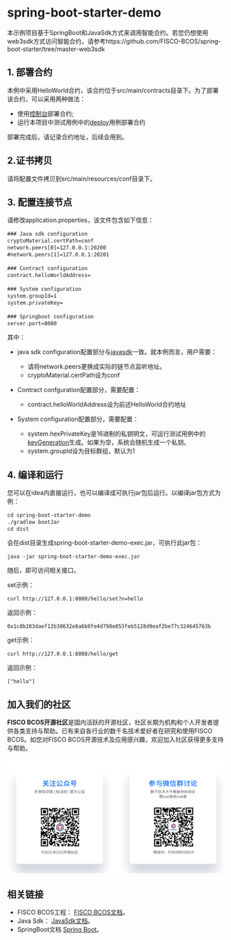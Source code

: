 # spring-boot-starter-demo

本示例项目基于SpringBoot和JavaSdk方式来调用智能合约。若您仍想使用web3sdk方式访问智能合约，请参考https://github.com/FISCO-BCOS/spring-boot-starter/tree/master-web3sdk


## 1. 部署合约

本例中采用HelloWorld合约，该合约位于src/main/contracts目录下。为了部署该合约，可以采用两种做法：
- 使用[控制台](https://fisco-bcos-documentation.readthedocs.io/zh_CN/latest/docs/installation.html#id8)部署合约;
- 运行本项目中测试用例中的[deploy](src/test/java/org/example/demo/Demos.java)用例部署合约

部署完成后，请记录合约地址，后续会用到。

## 2.证书拷贝

请将配置文件拷贝到src/main/resources/conf目录下。

## 3. 配置连接节点

请修改application.properties，该文件包含如下信息：
```
### Java sdk configuration
cryptoMaterial.certPath=conf
network.peers[0]=127.0.0.1:20200
#network.peers[1]=127.0.0.1:20201

### Contract configuration
contract.helloWorldAddress=

### System configuration
system.groupId=1
system.privateKey=

### Springboot configuration
server.port=8080

```
其中：
- java sdk configuration配置部分与[javasdk](https://fisco-bcos-documentation.readthedocs.io/zh_CN/latest/docs/sdk/java_sdk/configuration.html)一致。就本例而言，用户需要：
    * 请将network.peers更换成实际的链节点监听地址。
    * cryptoMaterial.certPath设为conf

- Contract confguration配置部分，需要配置：
    * contract.helloWorldAddress设为前述HelloWorld合约地址

- System configuration配置部分，需要配置：
    * system.hexPrivateKey是16进制的私钥明文，可运行测试用例中的[keyGeneration](src/test/java/org/example/demo/Demos.java)生成。如果为空，系统会随机生成一个私钥。
    * system.groupId设为目标群组，默认为1


## 4. 编译和运行
您可以在idea内直接运行，也可以编译成可执行jar包后运行。以编译jar包方式为例：

```
cd spring-boot-starter-demo
./gradlew bootJar
cd dist
```
会在dist目录生成spring-boot-starter-demo-exec.jar，可执行此jar包：
```
java -jar spring-boot-starter-demo-exec.jar
```
随后，即可访问相关接口。

set示例：

```
curl http://127.0.0.1:8080/hello/set?n=hello
```
返回示例：
```
0x1c8b283daef12b38632e8a6b8fe4d798e053feb5128d9eaf2be77c324645763b
```

get示例：

```
curl http://127.0.0.1:8080/hello/get
```
返回示例：
```
["hello"]
```


## 加入我们的社区

**FISCO BCOS开源社区**是国内活跃的开源社区，社区长期为机构和个人开发者提供各类支持与帮助。已有来自各行业的数千名技术爱好者在研究和使用FISCO BCOS。如您对FISCO BCOS开源技术及应用感兴趣，欢迎加入社区获得更多支持与帮助。

![](https://raw.githubusercontent.com/FISCO-BCOS/LargeFiles/master/images/QR_image.png)

## 相关链接

- FISCO BCOS工程： [FISCO BCOS文档](https://fisco-bcos-documentation.readthedocs.io/zh_CN/latest/docs/introduction.html)。
- Java Sdk： [JavaSdk文档](https://fisco-bcos-documentation.readthedocs.io/zh_CN/latest/docs/sdk/java_sdk/index.html)。
- SpringBoot文档 [Spring Boot](https://spring.io/guides/gs/spring-boot/)。
